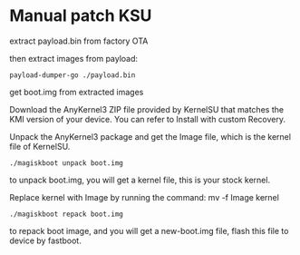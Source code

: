 # Manual patch KSU

extract payload.bin from factory OTA

then extract images from payload:

```shell
payload-dumper-go ./payload.bin
```
get boot.img from extracted images

Download the AnyKernel3 ZIP file provided by KernelSU that matches the KMI version of your device. You can refer to Install with custom Recovery.

Unpack the AnyKernel3 package and get the Image file, which is the kernel file of KernelSU.

```shell
./magiskboot unpack boot.img
``` 
to unpack boot.img, you will get a kernel file, this is your stock kernel.

Replace kernel with Image by running the command: mv -f Image kernel

```shell
./magiskboot repack boot.img
```
 to repack boot image, and you will get a new-boot.img file, flash this file to device by fastboot.